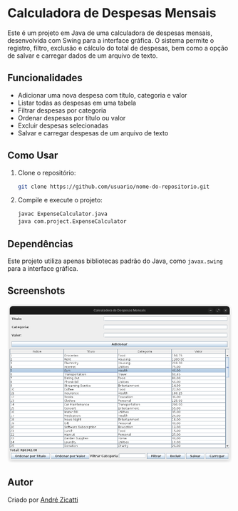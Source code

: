 # Calculadora de Despesas Mensais

Este é um projeto em Java de uma calculadora de despesas mensais, desenvolvida com Swing para a interface gráfica. O sistema permite o registro, filtro, exclusão e cálculo do total de despesas, bem como a opção de salvar e carregar dados de um arquivo de texto.

## Funcionalidades

- Adicionar uma nova despesa com título, categoria e valor
- Listar todas as despesas em uma tabela
- Filtrar despesas por categoria
- Ordenar despesas por título ou valor
- Excluir despesas selecionadas
- Salvar e carregar despesas de um arquivo de texto

## Como Usar

1. Clone o repositório:
    ```bash
    git clone https://github.com/usuario/nome-do-repositorio.git
    ```
2. Compile e execute o projeto:
    ```bash
    javac ExpenseCalculator.java
    java com.project.ExpenseCalculator
    ```

## Dependências

Este projeto utiliza apenas bibliotecas padrão do Java, como `javax.swing` para a interface gráfica.

## Screenshots

![Screenshot do programa](screenshot.png)

## Autor

Criado por [André Zicatti](https://github.com/andrezktt)
